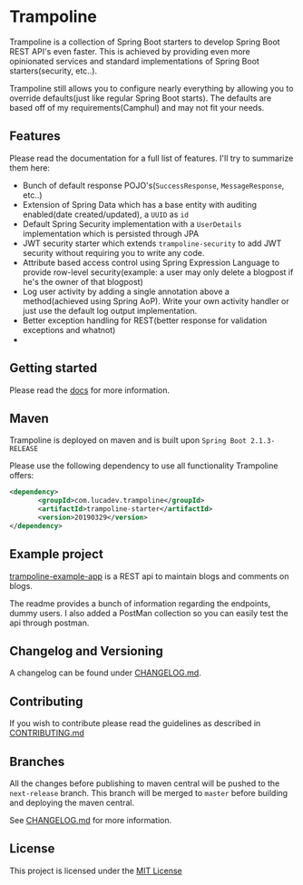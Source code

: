 # Trampoline

Trampoline is a collection of Spring Boot starters to develop Spring Boot REST API's even faster.
This is achieved by providing even more opinionated services and standard implementations of Spring Boot starters(security, etc..).

Trampoline still allows you to configure nearly everything by allowing you to override defaults(just like regular Spring Boot starts).
The defaults are based off of my requirements(Camphul) and may not fit your needs.

## Features

Please read the documentation for a full list of features. I'll try to summarize them here:

- Bunch of default response POJO's(`SuccessResponse`, `MessageResponse`, etc..)
- Extension of Spring Data which has a base entity with auditing enabled(date created/updated), a `UUID` as `id`
- Default Spring Security implementation with a `UserDetails` implementation which is persisted through JPA
- JWT security starter which extends `trampoline-security` to add JWT security without requiring you to write any code.
- Attribute based access control using Spring Expression Language to provide row-level security(example: a user may only delete a blogpost if he's the owner of that blogpost)
- Log user activity by adding a single annotation above a method(achieved using Spring AoP). Write your own activity handler or just use the default log output implementation.
- Better exception handling for REST(better response for validation exceptions and whatnot)
- 

## Getting started
Please read the [docs](/docs/README.md) for more information.

## Maven

Trampoline is deployed on maven and is built upon `Spring Boot 2.1.3-RELEASE`

Please use the following dependency to use all functionality Trampoline offers:
```xml
<dependency>
       <groupId>com.lucadev.trampoline</groupId>
       <artifactId>trampoline-starter</artifactId>
       <version>20190329</version>
</dependency>
```

## Example project

[trampoline-example-app](trampoline-example-app) is a REST api to maintain blogs and comments on blogs.

The readme provides a bunch of information regarding the endpoints, dummy users. I also added a PostMan collection so you can easily test the api through postman.

## Changelog and Versioning

A changelog can be found under [CHANGELOG.md](CHANGELOG.md).

## Contributing

If you wish to contribute please read the guidelines as described in [CONTRIBUTING.md](/CONTRIBUTING.md)

## Branches

All the changes before publishing to maven central will be pushed to the `next-release` branch.
This branch will be merged to `master` before building and deploying the maven central.

See [CHANGELOG.md](CHANGELOG.md) for more information.

## License

This project is licensed under the [MIT License](/LICENSE.txt)